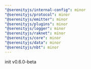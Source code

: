 ```yaml
---
"@serenityjs/internal-config": minor
"@serenityjs/protocol": minor
"@serenityjs/emitter": minor
"@serenityjs/plugins": minor
"@serenityjs/logger": minor
"@serenityjs/raknet": minor
"@serenityjs/core": minor
"@serenityjs/data": minor
"@serenityjs/nbt": minor
---
```


init v0.6.0-beta
